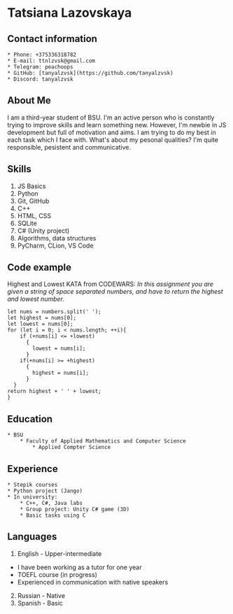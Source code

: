# __Tatsiana Lazovskaya__

## Contact information
    * Phone: +375336318782
    * E-mail: ttnlzvsk@gmail.com
    * Telegram: peachoops
    * GitHub: [tanyalzvsk](https://github.com/tanyalzvsk)
    * Discord: tanyalzvsk
    
## About Me
I am a third-year student of BSU. I'm an active person who is constantly trying to improve skills and learn something new.  However, I'm newbie in JS development but full of motivation and aims. I am trying to do my best in each task which I face with. What's about my pesonal qualities? I'm quite responsible, pesistent and communicative.

## Skills
1. JS Basics
2. Python
3. Git, GitHub
4. C++
5. HTML, CSS
6. SQLite
7. C# (Unity project)
8. Algorithms, data structures
9. PyCharm, CLion, VS Code
## Code example
Highest and Lowest KATA from CODEWARS: *In this assignment you are given a string of space separated numbers, and have to return the highest and lowest number.*
```function highAndLow(numbers){
let nums = numbers.split(' ');
let highest = nums[0];
let lowest = nums[0];
for (let i = 0; i < nums.length; ++i){
    if (+nums[i] <= +lowest) 
      {
        lowest = nums[i]; 
      }
    if(+nums[i] >= +highest) 
      {
        highest = nums[i]; 
      }
  }
return highest + ' ' + lowest;
}
```

## Education
    * BSU
        * Faculty of Applied Mathematics and Computer Science
            * Applied Compter Science
            
## Experience 
    * Stepik courses
    * Python project (Jango)
    * In university:
        * C++, C#, Java labs
        * Group project: Unity C# game (3D)
        * Basic tasks using C
        
## Languages 
1. English - Upper-intermediate 
- I have been working as a tutor for one year 
- TOEFL course (in progress)
- Experienced in communication with native speakers
2. Russian - Native
3. Spanish - Basic 


